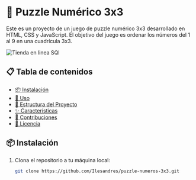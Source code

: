 # 🧩 Puzzle Numérico 3x3

Este es un proyecto de un juego de puzzle numérico 3x3 desarrollado en HTML, CSS y JavaScript. El objetivo del juego es ordenar los números del 1 al 9 en una cuadrícula 3x3.

![Tienda en linea SQl](img)

## 📋 Tabla de contenidos

- [📦 Instalación](#-Instalación)
- [🚀 Uso](#uso)
- [📁 Estructura del Proyecto](#estructura-del-proyecto)
- [✨ Características](#características)
- [🤝 Contribuciones](#contribuciones)
- [📝 Licencia](https://github.com/Ilesandres)

## 📦 Instalación

1. Clona el repositorio a tu máquina local:
   ```bash
   git clone https://github.com/Ilesandres/puzzle-numeros-3x3.git
